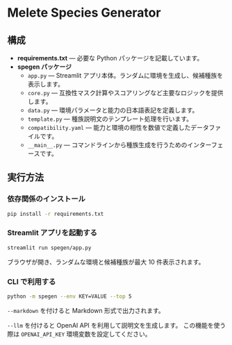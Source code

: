 # Melete Species Generator

## 構成

- **requirements.txt** — 必要な Python パッケージを記載しています。
- **spegen パッケージ**
  - `app.py` — Streamlit アプリ本体。ランダムに環境を生成し、候補種族を表示します。
  - `core.py` — 互換性マスク計算やスコアリングなど主要なロジックを提供します。
  - `data.py` — 環境パラメータと能力の日本語表記を定義します。
  - `template.py` — 種族説明文のテンプレート処理を行います。
  - `compatibility.yaml` — 能力と環境の相性を数値で定義したデータファイルです。
  - `__main__.py` — コマンドラインから種族生成を行うためのインターフェースです。

## 実行方法

### 依存関係のインストール
```bash
pip install -r requirements.txt
```

### Streamlit アプリを起動する
```bash
streamlit run spegen/app.py
```
ブラウザが開き、ランダムな環境と候補種族が最大 10 件表示されます。

### CLI で利用する
```bash
python -m spegen --env KEY=VALUE --top 5
```
`--markdown` を付けると Markdown 形式で出力されます。

`--llm` を付けると OpenAI API を利用して説明文を生成します。
この機能を使う際は `OPENAI_API_KEY` 環境変数を設定してください。
